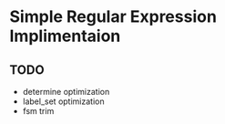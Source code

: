 # Simple Regular Expression Implimentaion



## TODO
* determine optimization
* label_set optimization
* fsm trim
